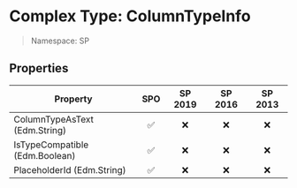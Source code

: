 # Complex Type: ColumnTypeInfo

> Namespace: SP

## Properties

Property | SPO | SP 2019 | SP 2016 | SP 2013
----------|:---:|:-------:|:-------:|:-------:
ColumnTypeAsText (Edm.String) | ✅ | ❌ | ❌ | ❌
IsTypeCompatible (Edm.Boolean) | ✅ | ❌ | ❌ | ❌
PlaceholderId (Edm.String) | ✅ | ❌ | ❌ | ❌